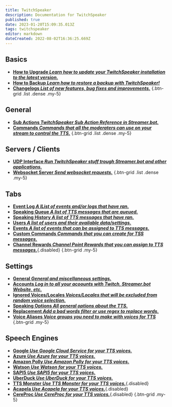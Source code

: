 ```yaml
---
title: TwitchSpeaker
description: Documentation for TwitchSpeaker
published: true
date: 2023-01-20T15:09:35.013Z
tags: twitchspeaker
editor: markdown
dateCreated: 2022-08-02T16:36:25.669Z
---
```


## Basics
- [<i class="mdi mdi-arrow-collapse-up text--twitch"></i>**How to Upgrade *Learn how to update your TwitchSpeaker installation to the latest version.***](/TwitchSpeaker/Update)
- [<i class="mdi mdi-floppy text--twitch"></i>**How to Backup *Learn how to restore a backup with TwitchSpeaker!***](/TwitchSpeaker/Backup)
- [<i class="mdi mdi-update text--twitch"></i>**Changelogs *List of new features, bug fixes and improvements.***](/TwitchSpeaker/Changelogs)
{.btn-grid .list .dense .my-5}

## General
- [<i class="mdi mdi-lightning-bolt-outline text--twitch"></i>**Sub Actions *TwitchSpeaker Sub Action Reference in Streamer.bot.***](/Sub-Actions/TwitchSpeaker)
- [<i class="mdi mdi-comment-alert text--twitch"></i>**Commands *Commands that all the moderaters can use on your stream to control the TTS.***](/TwitchSpeaker/Commands)
{.btn-grid .list .dense .my-5}

## Servers / Clients
- [<i class="mdi mdi-application text--twitch"></i>**UDP Interface *Run TwitchSpeaker stuff trough Streamer.bot and other applications.***](/TwitchSpeaker/Servers-Clients/UDP-Interface)
- [<i class="mdi mdi-api text--twitch"></i>**Websocket Server *Send websocket requests.***](/TwitchSpeaker/Servers-Clients/Websocket-Server)
{.btn-grid .list .dense .my-5}

## Tabs
- [<i class="mdi mdi-clock text--twitch"></i>**Event Log *A lList of events and/or logs that have ran.***](/TwitchSpeaker/Tabs/Event-Log)
- [<i class="mdi mdi-human-queue text--twitch"></i>**Speaking Queue *A list of TTS messages that are queued.***](/TwitchSpeaker/Tabs/Speaking-Queue)
- [<i class="mdi mdi-history text--twitch"></i>**Speaking History *A list of TTS messages that have ran.***](/TwitchSpeaker/Tabs/Speaking-History)
- [<i class="mdi mdi-account text--twitch"></i>**Users *A list of users and their available data/settings.***](/TwitchSpeaker/Tabs/Users)
- [<i class="mdi mdi-clock mdi-flip-h text--twitch"></i>**Events *A list of events that can be assigned to TTS messages.***](/TwitchSpeaker/Tabs/Events)
- [<i class="mdi mdi-exclamation-thick text--twitch"></i>**Custom Commands *Commands that you can create for TSS messages.***](/TwitchSpeaker/Tabs/Custom-Commands)
- [<i class="mdi mdi-adjust text--twitch"></i>**Channel Rewards *Channel Point Rewards that you can assign to TTS messages.***](/TwitchSpeaker/Tabs/Channel-Rewards){.disabled}
{.btn-grid .my-5}

## Settings
- [<i class="mdi mdi-format-align-center text--twitch"></i>**General *General and miscellaneous settings.***](/TwitchSpeaker/Settings/General)
- [<i class="mdi mdi-account-multiple text--twitch"></i>**Accounts *Log in to all your acoounts with Twitch, Streamer.bot Website, etc.***](/TwitchSpeaker/Settings/Accounts)
- [<i class="mdi mdi-close-thick text--twitch"></i>**Ignored Voices/Locales *Voices/Locales that will be excluded from random voice selection.***](/TwitchSpeaker/Settings/Ignored-Voices-Locales)
- [<i class="mdi mdi-format-list-numbered text--twitch"></i>**Speaking Options *All general options about the TTS.***](/TwitchSpeaker/Settings/Speaking-Options)
- [<i class="mdi mdi-content-cut text--twitch"></i>**Replacement *Add a bad words filter or use regex to replace words.***](/TwitchSpeaker/Settings/Replacement)
- [<i class="mdi mdi-account-voice text--twitch"></i>**Voice Aliases *Voice groups you need to make with voices for TTS***](/TwitchSpeaker/Settings/Voice-Aliases)
{.btn-grid .my-5}

## Speech Engines
- [<i class="mdi mdi-google theme--dark"></i>**Google *Use Google Cloud Service for your TTS voices.***](/TwitchSpeaker/Speech-Engines/Google)
- [<i class="mdi mdi-microsoft-azure theme--dark"></i>**Azure *Use Azure for your TTS voices.***](/TwitchSpeaker/Speech-Engines/Azure)
- [<i class="mdi mdi-amazon theme--dark"></i>**Amazon Polly *Use Amazon Polly for your TTS voices.***](/TwitchSpeaker/Speech-Engines/Amazon-Polly)
- [<i class="mdi mdi-microphone theme--dark"></i>**Watson *Use Watson for your TTS voices.***](/TwitchSpeaker/Speech-Engines/Watson)
- [<i class="mdi mdi-microsoft theme--dark"></i>**SAPI5 *Use SAPI5 for your TTS voices.***](/TwitchSpeaker/Speech-Engines/SAPI5)
- [<i class="mdi mdi-duck theme--dark"></i>**UberDuck *Use UberDuck for your TTS voices.***](/TwitchSpeaker/Speech-Engines/UberDuck)
- [<i class="mdi mdi-alien theme--dark"></i>**TTS Monster *Use TTS Monster for your TTS voices.***](/TwitchSpeaker/Speech-Engines/TTS-Monster){.disabled}
- [<i class="mdi mdi-microphone theme--dark"></i>**Acapela *Use Acapela for your TTS voices.***](/TwitchSpeaker/Speech-Engines/Acapela){.disabled}
- [<i class="mdi mdi-microphone theme--dark"></i>**CereProc *Use CereProc for your TTS voices.***](/TwitchSpeaker/Speech-Engines/CereProc){.disabled}
{.btn-grid .my-5}